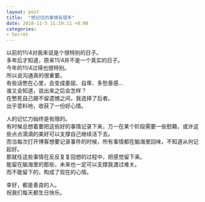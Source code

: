 ```yaml
---
layout: post
title:  "想记住的事情有很多"
date: 2018-11-5 11:19:11 +8:00
categories: 
- Secret
---
```


以前的11/4对我来说是个很特别的日子。  
多年后才知道，原来11/4并不是一个真实的日子。  
今年的11/4过得也很特别。  
所以说沟通真的很重要。  
有些话憋在心里，会变成委屈、自卑、多愁善感...  
谁又会知道，说出来之后会怎样？  
在憋死自己跟不留遗憾之间，我选择了后者。  
出乎意料地，收获了一份好心情。  

人的记忆力始终是有限的。  
有时候总想着要把这些好的事情记录下来，万一在某个阶段需要一些慰藉，或许这些点点滴滴的美好可以支撑自己继续活下去。  
而当每次打开博客想要记录事件的时候，所有事情都在脑海里回味，不知道从何记起好。  
那就任这些事情在反反复复回想的过程中，把感觉留下来。  
能留在脑海里的那些，未来也一定可以支撑我渡过难关。  
而不能留下的，构成了现在的心情。  

幸好，都是善良的人。  
祝我们每天都生日快乐。  